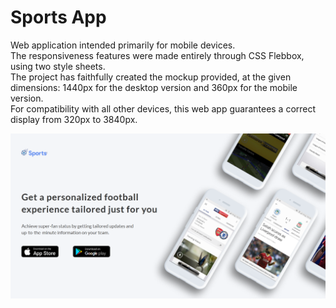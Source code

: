 # Sports App

Web application intended primarily for mobile devices.<br>
The responsiveness features were made entirely through CSS Flebbox, using two style sheets.<br>
The project has faithfully created the mockup provided, at the given dimensions: 1440px for the desktop version and 360px for the mobile version.<br>
For compatibility with all other devices, this web app guarantees a correct display from 320px to 3840px.<br>

![alt text](https://github.com/DomenicoMassimoCavaglieri/Responsive-Landing-Page/blob/master/images/open.png?raw=true)
